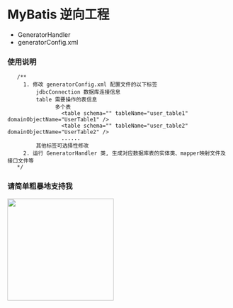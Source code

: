 # MyBatis 逆向工程
 - GeneratorHandler
 - generatorConfig.xml
 
 ### 使用说明
 ```mysql
    /**
      1. 修改 generatorConfig.xml 配置文件的以下标签 
          jdbcConnection 数据库连接信息
          table 需要操作的表信息
                多个表   
                  <table schema="" tableName="user_table1" domainObjectName="UserTable1" />
                  <table schema="" tableName="user_table2" domainObjectName="UserTable2" />
                  ......
          其他标签可选择性修改
      2. 运行 GeneratorHandler 类, 生成对应数据库表的实体类、mapper映射文件及接口文件等                   
    */

```

### 请简单粗暴地支持我
<img src="https://github.com/AnswerAIL/answer-ai-repositories/blob/master/pay/wx.jpg"  height="230" width="240">
